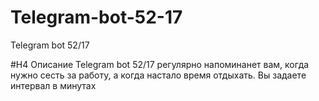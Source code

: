 # Telegram-bot-52-17
Telegram bot 52/17

#H4 Описание
Telegram bot 52/17 регулярно напоминанет вам, когда нужно сесть за работу, а когда настало время отдыхать.
Вы задаете интервал в минутах 
